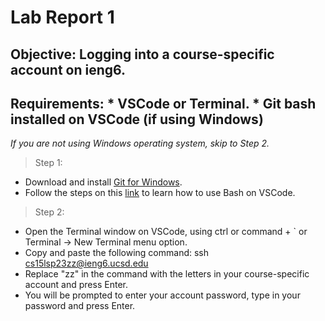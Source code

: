 # Lab Report 1

## Objective: Logging into a course-specific account on ieng6.

## Requirements: * VSCode or Terminal. * Git bash installed on VSCode (if using Windows)

*If you are not using Windows operating system, skip to Step 2.*
> Step 1:
  * Download and install [Git for Windows](https://gitforwindows.org).
  * Follow the steps on this [link](https://stackoverflow.com/questions/42606837/how-do-i-use-bash-on-windows-from-the-visual-studio-code-integrated-terminal/50527994#50527994) to learn how to use Bash on VSCode.

> Step 2:
  * Open the Terminal window on VSCode, using ctrl or command + ` or Terminal -> New Terminal menu option.
  * Copy and paste the following command: ssh cs15lsp23zz@ieng6.ucsd.edu
  * Replace "zz" in the command with the letters in your course-specific account and press Enter.
  * You will be prompted to enter your account password, type in your password and press Enter.



